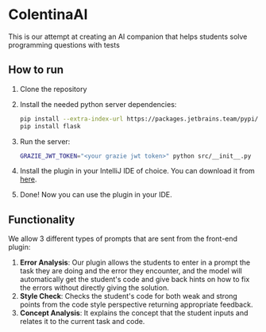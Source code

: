 # ColentinaAI
This is our attempt at creating an AI companion that helps students solve programming questions with tests


## How to run

1. Clone the repository
2. Install the needed python server dependencies:
    ```bash
    pip install --extra-index-url https://packages.jetbrains.team/pypi/p/grazi/jetbrains-ai-platform-public/simple grazie-api-gateway-client==0.0.19
    pip install flask
    ```
3. Run the server:

    ```bash
    GRAZIE_JWT_TOKEN="<your grazie jwt token>" python src/__init__.py
    ```

4. Install the plugin in your IntelliJ IDE of choice. You can download it from [here](https://github.com/JetbrainsColentinaTei/ColentinaAI/releases).
5. Done! Now you can use the plugin in your IDE.

## Functionality
We allow 3 different types of prompts that are sent from the front-end plugin:
1. **Error Analysis**: Our plugin allows the students to enter in a prompt the task they are doing and the error they encounter, and the model will automatically get the student's code and give back hints on how to fix the errors without directly giving the solution.
2. **Style Check**: Checks the student's code for both weak and strong points from the code style perspective returning appropriate feedback.
3. **Concept Analysis**: It explains the concept that the student inputs and relates it to the current task and code.

